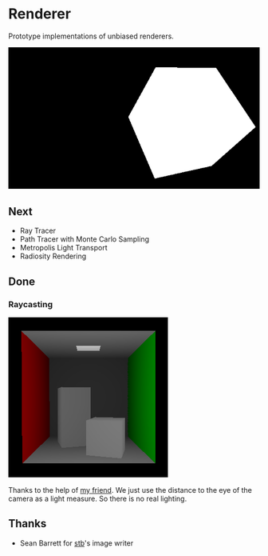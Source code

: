 # Renderer
Prototype implementations of unbiased renderers.

![Produced by our simple raycaster](scenes/cube.png)

## Next

* Ray Tracer
* Path Tracer with Monte Carlo Sampling
* Metropolis Light Transport
* Radiosity Rendering

## Done

### Raycasting

![Cornell box rendered by our simple raycaster](scenes/cornell.png)

Thanks to the help of [my friend](https://github.com/boxdot). We just use the
distance to the eye of the camera as a light measure. So there is no real lighting.

## Thanks
* Sean Barrett for [stb](https://github.com/nothings/stb)'s image writer
